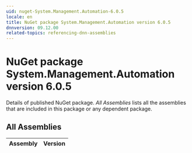 ```yaml
---
uid: nuget-System.Management.Automation-6.0.5
locale: en
title: NuGet package System.Management.Automation version 6.0.5
dnnversion: 09.12.00
related-topics: referencing-dnn-assemblies
---
```


# NuGet package System.Management.Automation version 6.0.5
Details of published NuGet package.
*All Assemblies* lists all the assemblies that are included in this package or any dependent package.

## All Assemblies

|Assembly|Version|
|---|---|

